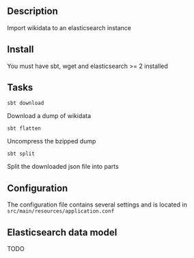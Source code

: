 ## Description

Import wikidata to an elasticsearch instance

## Install

You must have sbt, wget and elasticsearch >= 2 installed 

## Tasks

```
sbt download
```

Download a dump of wikidata

```
sbt flatten
```

Uncompress the bzipped dump

```
sbt split
```

Split the downloaded json file into parts


## Configuration

The configuration file contains several settings and is located in `src/main/resources/application.conf`

## Elasticsearch data model

TODO